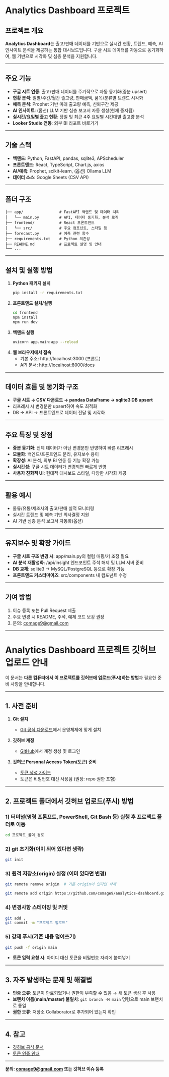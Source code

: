 # Analytics Dashboard 프로젝트

## 프로젝트 개요

**Analytics Dashboard**는 출고/판매 데이터를 기반으로 실시간 현황, 트렌드, 예측, AI 인사이트 분석을 제공하는 통합 대시보드입니다. 구글 시트 데이터를 자동으로 동기화하여, 웹 기반으로 시각화 및 심층 분석을 지원합니다.

---

## 주요 기능
- **구글 시트 연동**: 출고/판매 데이터를 주기적으로 자동 동기화(증분 upsert)
- **현황 분석**: 일별/주간/월간 출고량, 판매금액, 품목/분류별 트렌드 시각화
- **예측 분석**: Prophet 기반 미래 출고량 예측, 신뢰구간 제공
- **AI 인사이트**: (옵션) LLM 기반 심층 보고서 자동 생성(현재 중지됨)
- **실시간/요일별 출고 현황**: 당일 및 최근 4주 요일별 시간대별 출고량 분석
- **Looker Studio 연동**: 외부 BI 리포트 바로가기

---

## 기술 스택
- **백엔드**: Python, FastAPI, pandas, sqlite3, APScheduler
- **프론트엔드**: React, TypeScript, Chart.js, axios
- **AI/예측**: Prophet, scikit-learn, (옵션) Ollama LLM
- **데이터 소스**: Google Sheets (CSV API)

---

## 폴더 구조
```
├── app/                # FastAPI 백엔드 및 데이터 처리
│   └── main.py         # API, 데이터 동기화, 분석 로직
├── frontend/           # React 프론트엔드
│   └── src/            # 주요 컴포넌트, 스타일 등
├── forecast.py         # 예측 관련 함수
├── requirements.txt    # Python 의존성
├── README.md           # 프로젝트 설명 및 안내
└── ...
```

---

## 설치 및 실행 방법
1. **Python 패키지 설치**
   ```bash
   pip install -r requirements.txt
   ```
2. **프론트엔드 설치/실행**
   ```bash
   cd frontend
   npm install
   npm run dev
   ```
3. **백엔드 실행**
   ```bash
   uvicorn app.main:app --reload
   ```
4. **웹 브라우저에서 접속**
   - 기본 주소: http://localhost:3000 (프론트)
   - API 문서: http://localhost:8000/docs

---

## 데이터 흐름 및 동기화 구조
- **구글 시트 → CSV 다운로드 → pandas DataFrame → sqlite3 DB upsert**
- 리프레시 시 변경분만 upsert하여 속도 최적화
- DB → API → 프론트엔드로 데이터 전달 및 시각화

---

## 주요 특징 및 장점
- **증분 동기화**: 전체 데이터가 아닌 변경분만 반영하여 빠른 리프레시
- **모듈화**: 백엔드/프론트엔드 분리, 유지보수 용이
- **확장성**: AI 분석, 외부 BI 연동 등 기능 확장 가능
- **실시간성**: 구글 시트 데이터가 변경되면 빠르게 반영
- **사용자 친화적 UI**: 현대적 대시보드 스타일, 다양한 시각화 제공

---

## 활용 예시
- 물류/유통/제조사의 출고/판매 실적 모니터링
- 실시간 트렌드 및 예측 기반 의사결정 지원
- AI 기반 심층 분석 보고서 자동화(옵션)

---

## 유지보수 및 확장 가이드
- **구글 시트 구조 변경 시**: app/main.py의 컬럼 매핑/키 조정 필요
- **AI 분석 재활성화**: /api/insight 엔드포인트 주석 해제 및 LLM 서버 준비
- **DB 교체**: sqlite3 → MySQL/PostgreSQL 등으로 확장 가능
- **프론트엔드 커스터마이즈**: src/components 내 컴포넌트 수정

---

## 기여 방법
1. 이슈 등록 또는 Pull Request 제출
2. 주요 변경 시 README, 주석, 예제 코드 보강 권장
3. 문의: comage9@gmail.com

---

# Analytics Dashboard 프로젝트 깃허브 업로드 안내

이 문서는 **다른 컴퓨터에서 이 프로젝트를 깃허브에 업로드(푸시)하는 방법**과 필요한 준비 사항을 안내합니다.

---

## 1. 사전 준비

1. **Git 설치**
   - [Git 공식 다운로드](https://git-scm.com/downloads)에서 운영체제에 맞게 설치

2. **깃허브 계정**
   - [GitHub](https://github.com/)에서 계정 생성 및 로그인

3. **깃허브 Personal Access Token(토큰) 준비**
   - [토큰 생성 가이드](https://docs.github.com/ko/authentication/keeping-your-account-and-data-secure/creating-a-personal-access-token)
   - 토큰은 비밀번호 대신 사용됨 (권장: repo 권한 포함)

---

## 2. 프로젝트 폴더에서 깃허브 업로드(푸시) 방법

### 1) 터미널(명령 프롬프트, PowerShell, Git Bash 등) 실행 후 프로젝트 폴더로 이동
```bash
cd 프로젝트_폴더_경로
```

### 2) git 초기화(이미 되어 있다면 생략)
```bash
git init
```

### 3) 원격 저장소(origin) 설정 (이미 있다면 변경)
```bash
git remote remove origin  # 기존 origin이 있다면 삭제
```
```bash
git remote add origin https://github.com/comage9/analytics-dashboard.git
```

### 4) 변경사항 스테이징 및 커밋
```bash
git add .
git commit -m "프로젝트 업로드"
```

### 5) 강제 푸시(기존 내용 덮어쓰기)
```bash
git push -f origin main
```
- **토큰 입력 요청 시**: 아이디 대신 토큰을 비밀번호 자리에 붙여넣기

---

## 3. 자주 발생하는 문제 및 해결법

- **인증 오류**: 토큰이 만료되었거나 권한이 부족할 수 있음 → 새 토큰 생성 후 사용
- **브랜치 이름(main/master) 불일치**: `git branch -M main` 명령으로 main 브랜치로 통일
- **권한 오류**: 저장소 Collaborator로 추가되어 있는지 확인

---

## 4. 참고
- [깃허브 공식 문서](https://docs.github.com/ko)
- [토큰 인증 안내](https://docs.github.com/ko/authentication/keeping-your-account-and-data-secure/creating-a-personal-access-token)

---

**문의: comage9@gmail.com 또는 깃허브 이슈 등록** 